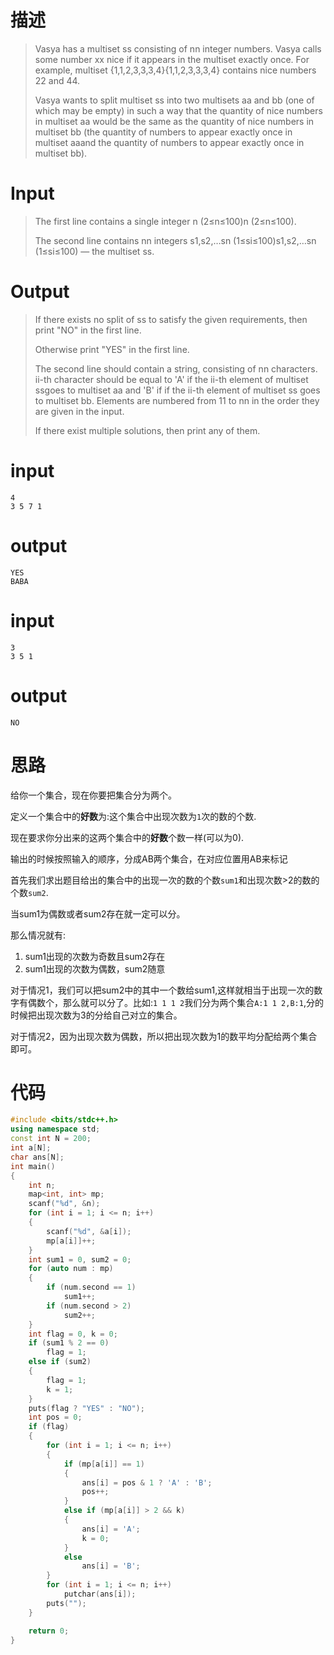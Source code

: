 # 描述

> Vasya has a multiset ss consisting of nn integer numbers. Vasya calls some number xx nice if it appears in the multiset exactly once. For example, multiset {1,1,2,3,3,3,4}{1,1,2,3,3,3,4} contains nice numbers 22 and 44.
>
> Vasya wants to split multiset ss into two multisets aa and bb (one of which may be empty) in such a way that the quantity of nice numbers in multiset aa would be the same as the quantity of nice numbers in multiset bb (the quantity of numbers to appear exactly once in multiset aaand the quantity of numbers to appear exactly once in multiset bb).

# Input

> The first line contains a single integer n (2≤n≤100)n (2≤n≤100).
>
> The second line contains nn integers s1,s2,…sn (1≤si≤100)s1,s2,…sn (1≤si≤100) — the multiset ss.

# Output

> If there exists no split of ss to satisfy the given requirements, then print "NO" in the first line.
>
> Otherwise print "YES" in the first line.
>
> The second line should contain a string, consisting of nn characters. ii-th character should be equal to 'A' if the ii-th element of multiset ssgoes to multiset aa and 'B' if if the ii-th element of multiset ss goes to multiset bb. Elements are numbered from 11 to nn in the order they are given in the input.
>
> If there exist multiple solutions, then print any of them.

# input

```
4
3 5 7 1
```

# output

```
YES
BABA
```

# input

```
3
3 5 1
```

# output

```
NO
```

# 思路

给你一个集合，现在你要把集合分为两个。

定义一个集合中的**好数**为:这个集合中出现次数为`1`次的数的个数.

现在要求你分出来的这两个集合中的**好数**个数一样(可以为0).

输出的时候按照输入的顺序，分成AB两个集合，在对应位置用AB来标记

首先我们求出题目给出的集合中的出现一次的数的个数`sum1`和出现次数>2的数的个数`sum2`.

当sum1为偶数或者sum2存在就一定可以分。

那么情况就有:

1. sum1出现的次数为奇数且sum2存在
2. sum1出现的次数为偶数，sum2随意

对于情况1，我们可以把sum2中的其中一个数给sum1,这样就相当于出现一次的数字有偶数个，那么就可以分了。比如:`1 1 1 2`我们分为两个集合`A:1 1 2,B:1`,分的时候把出现次数为3的分给自己对立的集合。

对于情况2，因为出现次数为偶数，所以把出现次数为1的数平均分配给两个集合即可。

# 代码

```cpp
#include <bits/stdc++.h>
using namespace std;
const int N = 200;
int a[N];
char ans[N];
int main()
{
    int n;
    map<int, int> mp;
    scanf("%d", &n);
    for (int i = 1; i <= n; i++)
    {
        scanf("%d", &a[i]);
        mp[a[i]]++;
    }
    int sum1 = 0, sum2 = 0;
    for (auto num : mp)
    {
        if (num.second == 1)
            sum1++;
        if (num.second > 2)
            sum2++;
    }
    int flag = 0, k = 0;
    if (sum1 % 2 == 0)
        flag = 1;
    else if (sum2)
    {
        flag = 1;
        k = 1;
    }
    puts(flag ? "YES" : "NO");
    int pos = 0;
    if (flag)
    {
        for (int i = 1; i <= n; i++)
        {
            if (mp[a[i]] == 1)
            {
                ans[i] = pos & 1 ? 'A' : 'B';
                pos++;
            }
            else if (mp[a[i]] > 2 && k)
            {
                ans[i] = 'A';
                k = 0;
            }
            else
                ans[i] = 'B';
        }
        for (int i = 1; i <= n; i++)
            putchar(ans[i]);
        puts("");
    }

    return 0;
}
```



 